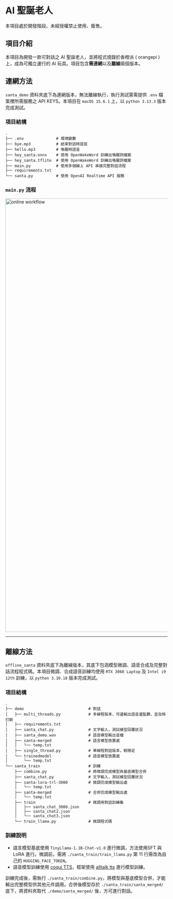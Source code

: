 # AI 聖誕老人

本項目處於開發階段，未經授權禁止使用、販售。

## 項目介紹

本項目為開發一款可對話之 AI 聖誕老人，並將程式燒錄於香橙派 ( orangepi ) 上，成為可獨立運行的 AI 玩具。項目包含**需連網**以及**離線**兩個版本。

## 連網方法

`santa_demo` 資料夾底下為連網版本，無法離線執行，執行測試需需提供 `.env` 檔案裡所需服務之 API KEYS。本項目在 `macOS 15.6.1` 上，以 `python 3.13.3` 版本完成測試。

### 項目結構
```
.
├── .env              # 環境變數
├── bye.mp3           # 結束對話時語音 
├── hello.mp3         # 喚醒時語音
├── hey_santa.onnx    # 使用 OpenWakeWord 訓練出喚醒詞檔案
├── hey_santa.tflite  # 使用 OpenWakeWord 訓練出喚醒詞檔案
├── main.py           # 使用多個線上 API 串接完整對話流程
├── requirements.txt  
└── santa.py          # 使用 OpenAI Realtime API 服務
```

### `main.py` 流程

<img width="1827" height="1347" alt="online workflow" src="https://github.com/user-attachments/assets/1ac76819-be06-48a4-863a-ffc5e2b8b2c9" />

---

## 離線方法

`offline_santa` 資料夾底下為離線版本，其底下包涵模型微調、語音合成及完整對話流程程式碼。本項目微調、合成語音訓練均使用 `RTX 3060 Laptop` 及 `Intel i9 12th` 訓練，以 `python 3.10.18` 版本完成測試。

### 項目結構
```
.
├── demo                            # 對話
│   ├── multi_threads.py            # 多線程版本，可邊輸出語音邊監聽，並及時打斷
│   ├── requirements.txt
│   ├── santa_chat.py               # 文字輸入，測試模型回覆狀況
│   ├── santa_demo.wav              # 語音模型輸出音檔
│   ├── santa-merged                # 語言模型放置處
│   │   └── temp.txt
│   ├── single_thread.py            # 單線程對話版本，較穩定
│   └── trainedmodel                # 語音模型放置處
│       └── temp.txt
└── santa_train                     # 訓練
    ├── combine.py                  # 將微調完成模型與基底模型合併
    ├── santa_chat.py               # 文字輸入，測試模型回覆狀況
    ├── santa-lora-trl-3000         # 微調完成模型輸出處
    │   └── temp.txt
    ├── santa-merged                # 合併完成模型輸出處
    │   └── temp.txt
    ├── train                       # 微調用對話訓練集
    │   ├── santa_chat_3000.json
    │   ├── santa_chat2.json
    │   └── santa_chat3.json
    └── train_llama.py              # 微調程式碼
```

### 訓練說明

- 語言模型基底使用 `TinyLlama-1.1B-Chat-v1.0` 進行微調，方法使用SFT 與 LoRA 進行。微調前，需將 `./santa_train/train_llama.py` 第 11 行需改為自己的 `HUGGING_FACE_TOKEN`。
- 語音模型訓練使用 [coqui TTS](https://github.com/coqui-ai/TTS)，框架使用 [alltalk tts](https://github.com/erew123/alltalk_tts) 進行模型訓練。

訓練完成後，需執行 `./santa_train/combine.py`，將模型與基底模型合併，才能輸出完整模型供其他元件調用。合併後模型存於 `./santa_train/santa_merged/` 底下，將資料夾取代 `./demo/santa_merged/` 後，方可進行對話。
